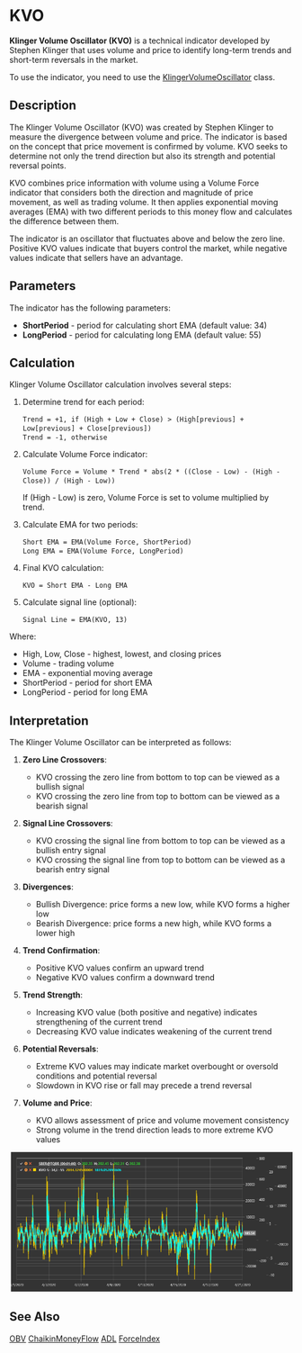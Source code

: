 # KVO

**Klinger Volume Oscillator (KVO)** is a technical indicator developed by Stephen Klinger that uses volume and price to identify long-term trends and short-term reversals in the market.

To use the indicator, you need to use the [KlingerVolumeOscillator](xref:StockSharp.Algo.Indicators.KlingerVolumeOscillator) class.

## Description

The Klinger Volume Oscillator (KVO) was created by Stephen Klinger to measure the divergence between volume and price. The indicator is based on the concept that price movement is confirmed by volume. KVO seeks to determine not only the trend direction but also its strength and potential reversal points.

KVO combines price information with volume using a Volume Force indicator that considers both the direction and magnitude of price movement, as well as trading volume. It then applies exponential moving averages (EMA) with two different periods to this money flow and calculates the difference between them.

The indicator is an oscillator that fluctuates above and below the zero line. Positive KVO values indicate that buyers control the market, while negative values indicate that sellers have an advantage.

## Parameters

The indicator has the following parameters:
- **ShortPeriod** - period for calculating short EMA (default value: 34)
- **LongPeriod** - period for calculating long EMA (default value: 55)

## Calculation

Klinger Volume Oscillator calculation involves several steps:

1. Determine trend for each period:
   ```
   Trend = +1, if (High + Low + Close) > (High[previous] + Low[previous] + Close[previous])
   Trend = -1, otherwise
   ```

2. Calculate Volume Force indicator:
   ```
   Volume Force = Volume * Trend * abs(2 * ((Close - Low) - (High - Close)) / (High - Low))
   ```
   If (High - Low) is zero, Volume Force is set to volume multiplied by trend.

3. Calculate EMA for two periods:
   ```
   Short EMA = EMA(Volume Force, ShortPeriod)
   Long EMA = EMA(Volume Force, LongPeriod)
   ```

4. Final KVO calculation:
   ```
   KVO = Short EMA - Long EMA
   ```

5. Calculate signal line (optional):
   ```
   Signal Line = EMA(KVO, 13)
   ```

Where:
- High, Low, Close - highest, lowest, and closing prices
- Volume - trading volume
- EMA - exponential moving average
- ShortPeriod - period for short EMA
- LongPeriod - period for long EMA

## Interpretation

The Klinger Volume Oscillator can be interpreted as follows:

1. **Zero Line Crossovers**:
   - KVO crossing the zero line from bottom to top can be viewed as a bullish signal
   - KVO crossing the zero line from top to bottom can be viewed as a bearish signal

2. **Signal Line Crossovers**:
   - KVO crossing the signal line from bottom to top can be viewed as a bullish entry signal
   - KVO crossing the signal line from top to bottom can be viewed as a bearish entry signal

3. **Divergences**:
   - Bullish Divergence: price forms a new low, while KVO forms a higher low
   - Bearish Divergence: price forms a new high, while KVO forms a lower high

4. **Trend Confirmation**:
   - Positive KVO values confirm an upward trend
   - Negative KVO values confirm a downward trend

5. **Trend Strength**:
   - Increasing KVO value (both positive and negative) indicates strengthening of the current trend
   - Decreasing KVO value indicates weakening of the current trend

6. **Potential Reversals**:
   - Extreme KVO values may indicate market overbought or oversold conditions and potential reversal
   - Slowdown in KVO rise or fall may precede a trend reversal

7. **Volume and Price**:
   - KVO allows assessment of price and volume movement consistency
   - Strong volume in the trend direction leads to more extreme KVO values

![indicator_klinger_volume_oscillator](../../../../images/indicator_klinger_volume_oscillator.png)

## See Also

[OBV](obv.md)
[ChaikinMoneyFlow](chaikin_money_flow.md)
[ADL](accumulation_distribution_line.md)
[ForceIndex](force_index.md)